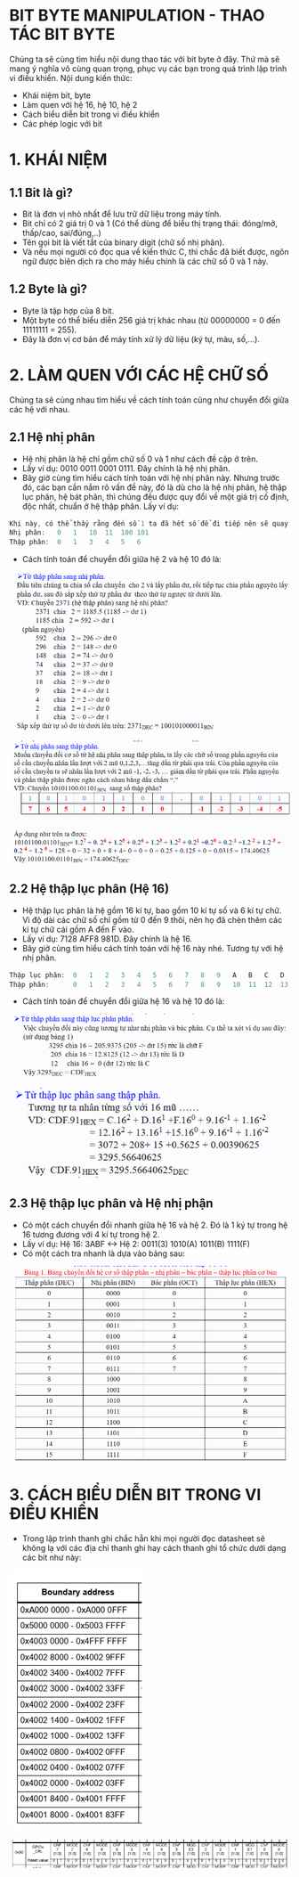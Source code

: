 # BIT BYTE MANIPULATION - THAO TÁC BIT BYTE
Chúng ta sẽ cùng tìm hiểu nội dung thao tác với bit byte ở đây. Thứ mà sẽ mang ý nghĩa vô cùng quan trọng, phục vụ các bạn trong quá trình lập trình vi điều khiển.
Nội dung kiến thức:
- Khái niệm bit, byte
- Làm quen với hệ 16, hệ 10, hệ 2
- Cách biểu diễn bit trong vi điều khiển
- Các phép logic với bit

# 1. KHÁI NIỆM
## 1.1 Bit là gì?
- Bit là đơn vị nhỏ nhất để lưu trữ dữ liệu trong máy tính.
- Bit chỉ có 2 giá trị 0 và 1 (Có thể dùng để biểu thị trạng thái: đóng/mở, thấp/cao, sai/đúng,..)
- Tên gọi bit là viết tắt của binary digit (chữ số nhị phân).
- Và nếu mọi người có đọc qua về kiến thức C, thì chắc đã biết được, ngôn ngữ được biên dịch ra cho máy hiểu chính là các chữ số 0 và 1 này.

## 1.2 Byte là gì?
- Byte là tập hợp của 8 bit.
- Một byte có thể biểu diễn 256 giá trị khác nhau (từ 00000000 = 0 đến 11111111 = 255).
- Đây là đơn vị cơ bản để máy tính xử lý dữ liệu (ký tự, màu, số,...).

# 2. LÀM QUEN VỚI CÁC HỆ CHỮ SỐ
Chúng ta sẽ cùng nhau tìm hiểu về cách tính toán cũng như chuyển đổi giữa các hệ với nhau.
## 2.1 Hệ nhị phân
- Hệ nhị phân là hệ chỉ gồm chữ số 0 và 1 như cách đề cập ở trên.
- Lấy ví dụ: 0010 0011 0001 0111. Đây chính là hệ nhị phân.
- Bây giờ cùng tìm hiểu cách tính toán với hệ nhị phân này. Nhưng trước đó, các bạn cần nắm rõ vấn đề này, đó là dù cho là hệ nhị phân, hệ thập lục phân, hệ bát phân, thì chúng đều được quy đổi về một giá trị cố định, độc nhất, chuẩn ở hệ thập phân. Lấy ví dụ:

```cpp
Khi này, có thể thấy rằng đến số 1 ta đã hết số để đi tiếp nên sẽ quay về 0 và tăng chữ số phía trước lên 1, tương tự cho các số phía sau
Nhị phân:   0   1   10  11  100 101
Thập phân:  0   1   3   4   5   6
```

- Cách tính toán để chuyển đổi giữa hệ 2 và hệ 10 đó là:

![alt text](image-2.png)

![alt text](image-3.png)

## 2.2 Hệ thập lục phân (Hệ 16)
- Hệ thập lục phân là hệ gồm 16 kí tự, bao gồm 10 kí tự số và 6 kí tự chữ. Vì độ dài các chữ số chỉ gồm từ 0 đến 9 thôi, nên họ đã chèn thêm các kí tự chữ cái gồm A đến F vào.
- Lấy ví dụ: 7128 AFF8 981D. Đây chính là hệ 16.
- Bây giờ cùng tìm hiểu cách tính toán với hệ 16 này nhé. Tương tự với hệ nhị phân.

```cpp
Thập lục phân:  0   1   2   3   4   5   6   7   8   9   A   B   C   D   E   F   10  11  12
Thập phân:      0   1   2   3   4   5   6   7   8   9   10  11  12  13  14  15  16  17  18
```

- Cách tính toán để chuyển đổi giữa hệ 16 và hệ 10 đó là:

![alt text](image.png)

![alt text](image-1.png)

## 2.3 Hệ thập lục phân và Hệ nhị phận
- Có một cách chuyển đổi nhanh giữa hệ 16 và hệ 2. Đó là 1 ký tự trong hệ 16 tương đương với 4 kí tự trong hệ 2.
- Lấy ví dụ: Hệ 16: 3ABF <-> Hệ 2: 0011(3) 1010(A) 1011(B) 1111(F)
- Có một cách tra nhanh là dựa vào bảng sau:

![alt text](image-4.png)

# 3. CÁCH BIỂU DIỄN BIT TRONG VI ĐIỀU KHIỂN
- Trong lập trình thanh ghi chắc hẳn khi mọi người đọc datasheet sẽ không lạ với các địa chỉ thanh ghi hay cách thanh ghi tổ chức dưới dạng các bit như này:

![alt text](image-5.png)

![alt text](image-6.png)

